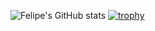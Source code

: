 ![Felipe's GitHub stats](https://github-readme-stats.vercel.app/api?username=felipetorresvanegas&count_private=true&show_icons=true)
[![trophy](https://github-profile-trophy.vercel.app/?username=felipetorresvanegas&title=Commits,Followers,Repositories)](https://github.com/felipetorresvanegas/github-profile-trophy)
